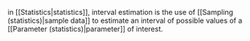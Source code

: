 in [[Statistics|statistics]], interval estimation is the use of [[Sampling (statistics)|sample data]] to estimate an interval of possible values of a [[Parameter (statistics)|parameter]] of interest. 